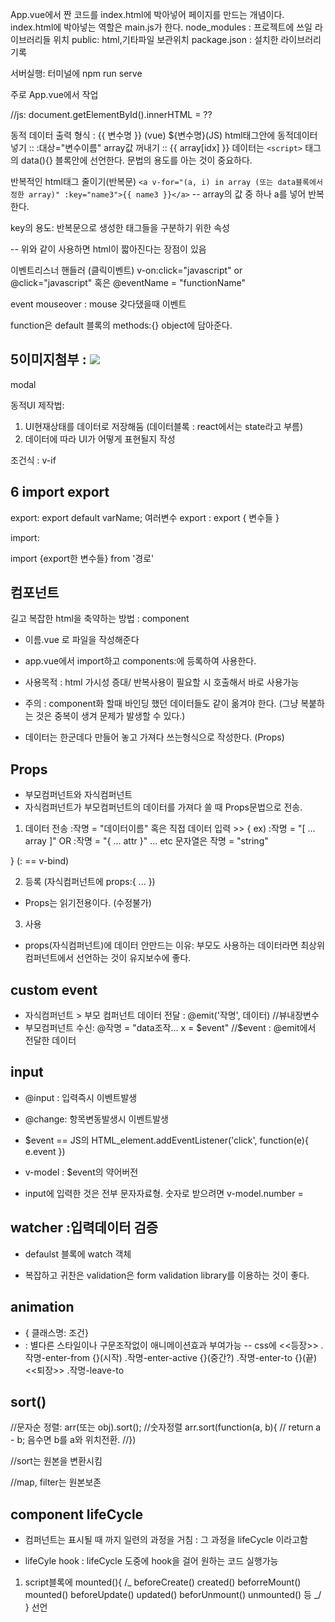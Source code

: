 App.vue에서 짠 코드를 index.html에 박아넣어 페이지를 만드는 개념이다.
index.html에 박아넣는 역할은 main.js가 한다.
node_modules : 프로젝트에 쓰일 라이브러리들 위치
public: html,기타파일 보관위치
package.json : 설치한 라이브러리 기록

서버실행: 터미널에 npm run serve

주로 App.vue에서 작업

//js: document.getElementById().innerHTML = ??

동적 데이터 출력 형식 : {{ 변수명 }} (vue) \${변수명}(JS)
html태그안에 동적데이터 넣기 :: :대상="변수이름"
array값 꺼내기 :: {{ array[idx] }}
데이터는 `<script>` 태그의 data(){} 블록안에 선언한다.
문법의 용도를 아는 것이 중요하다.

반복적인 html태그 줄이기(반복문)
`<a v-for="(a, i) in array (또는 data블록에서 정한 array)" :key="name3">{{ name3 }}</a>` -- array의 값 중 하나 a를 넣어 반복한다.

key의 용도: 반복문으로 생성한 태그들을 구분하기 위한 속성

-- 위와 같이 사용하면 html이 짧아진다는 장점이 있음

이벤트리스너 핸들러 (클릭이벤트)
v-on:click="javascript" or @click="javascript"
혹은
@eventName = "functionName"

event mouseover : mouse 갖다댔을때 이벤트

function은 default 블록의 methods:{} object에 담아준다.

## 5이미지첨부 : <img src ="주소">

modal

동적UI 제작법:

1. UI현재상태를 데이터로 저장해둠 (데이터블록 : react에서는 state라고 부름)
2. 데이터에 따라 UI가 어떻게 표현될지 작성

조건식 : v-if

## 6 import export

export:
export default varName;
여러변수 export : export { 변수들 }

import:

import {export한 변수들} from '경로'

## 컴포넌트

길고 복잡한 html을 축약하는 방법 : component

- 이름.vue 로 파일을 작성해준다
- app.vue에서 import하고 components:에 등록하여 사용한다.

- 사용목적 : html 가시성 증대/ 반복사용이 필요할 시 호출해서 바로 사용가능
- 주의 : component화 할때 바인딩 했던 데이터들도 같이 옮겨야 한다. (그냥 복붙하는 것은 중복이 생겨 문제가 발생할 수 있다.)

- 데이터는 한군데다 만들어 놓고 가져다 쓰는형식으로 작성한다. (Props)

## Props

- 부모컴퍼넌트와 자식컴퍼넌트
- 자식컴퍼넌트가 부모컴퍼넌트의 데이터를 가져다 쓸 때 Props문법으로 전송.

1. 데이터 전송 :작명 = "데이터이름" 혹은 직접 데이터 입력 >> {
   ex)
   :작명 = "[ ... array ]" OR
   :작명 = "{ ... attr }" ... etc
   문자열은
   작명 = "string"

} (: == v-bind)

2. 등록 (자식컴퍼넌트에 props:{ ... })

- Props는 읽기전용이다. (수정불가)

3. 사용

- props(자식컴퍼넌트)에 데이터 안만드는 이유: 부모도 사용하는 데이터라면 최상위컴퍼넌트에서 선언하는 것이 유지보수에 좋다.

## custom event

- 자식컴퍼넌트 > 부모 컴퍼넌트 데이터 전달 : @emit('작명', 데이터) //뷰내장변수
- 부모컴퍼넌트 수신: @작명 = "data조작... x = $event" //$event : @emit에서 전달한 데이터

## input

- @input : 입력즉시 이벤트발생
- @change: 항목변동발생시 이벤트발생
- \$event == JS의 HTML_element.addEventListener('click', function(e){
  e.event
  })
- v-model : \$event의 약어버전

- input에 입력한 것은 전부 문자자료형. 숫자로 받으려면 v-model.number =

## watcher :입력데이터 검증

- defaulst 블록에 watch 객체

- 복잡하고 귀찬은 validation은 form validation library를 이용하는 것이 좋다.

## animation

- <div class="start" :class="{ end: true }"> { 클래스명: 조건}
- <transition name="작명"> : 별다른 스타일이나 구문조작없이 애니메이션효과 부여가능
  -- css에 <<등장>> .작명-enter-from {}(시작) .작명-enter-active {}(중간?) .작명-enter-to {}(끝)
  <<퇴장>> .작명-leave-to

## sort()

//문자순 정렬: arr(또는 obj).sort();
//숫자정렬 arr.sort(function(a, b){
// return a - b; 음수면 b를 a와 위치전환.
//})

//sort는 원본을 변환시킴

//map, filter는 원본보존

## component lifeCycle

- 컴퍼넌트는 표시될 때 까지 일련의 과정을 거침 : 그 과정을 lifeCycle 이라고함

- lifeCyle hook : lifeCycle 도중에 hook을 걸어 원하는 코드 실행가능

1. script블록에 mounted(){
   /_
   beforeCreate()
   created()
   beforreMount()
   mounted()
   beforeUpdate()
   updated()
   beforUnmount()
   unmounted()
   등
   _/
   } 선언
